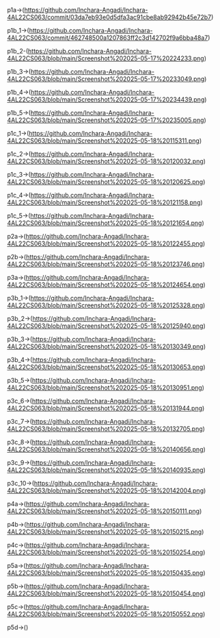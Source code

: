 p1a->(https://github.com/Inchara-Angadi/Inchara-4AL22CS063/commit/03da7eb93e0d5dfa3ac91cbe8ab92942b45e72b7)

p1b_1->(https://github.com/Inchara-Angadi/Inchara-4AL22CS063/commit/462748500a1207863ff2c3d142702f9a6bba48a7)

p1b_2-(https://github.com/Inchara-Angadi/Inchara-4AL22CS063/blob/main/Screenshot%202025-05-17%20224233.png)

p1b_3->(https://github.com/Inchara-Angadi/Inchara-4AL22CS063/blob/main/Screenshot%202025-05-17%20233049.png)

p1b_4->(https://github.com/Inchara-Angadi/Inchara-4AL22CS063/blob/main/Screenshot%202025-05-17%20234439.png)

p1b_5->(https://github.com/Inchara-Angadi/Inchara-4AL22CS063/blob/main/Screenshot%202025-05-17%20235005.png)

p1c_1->(https://github.com/Inchara-Angadi/Inchara-4AL22CS063/blob/main/Screenshot%202025-05-18%20115311.png)

p1c_2->(https://github.com/Inchara-Angadi/Inchara-4AL22CS063/blob/main/Screenshot%202025-05-18%20120032.png)

p1c_3->(https://github.com/Inchara-Angadi/Inchara-4AL22CS063/blob/main/Screenshot%202025-05-18%20120625.png)

p1c_4->(https://github.com/Inchara-Angadi/Inchara-4AL22CS063/blob/main/Screenshot%202025-05-18%20121158.png)

p1c_5->(https://github.com/Inchara-Angadi/Inchara-4AL22CS063/blob/main/Screenshot%202025-05-18%20121654.png)

p2a->(https://github.com/Inchara-Angadi/Inchara-4AL22CS063/blob/main/Screenshot%202025-05-18%20122455.png)

p2b->(https://github.com/Inchara-Angadi/Inchara-4AL22CS063/blob/main/Screenshot%202025-05-18%20123746.png)

p3a->(https://github.com/Inchara-Angadi/Inchara-4AL22CS063/blob/main/Screenshot%202025-05-18%20124654.png)

p3b_1->(https://github.com/Inchara-Angadi/Inchara-4AL22CS063/blob/main/Screenshot%202025-05-18%20125328.png)

p3b_2->(https://github.com/Inchara-Angadi/Inchara-4AL22CS063/blob/main/Screenshot%202025-05-18%20125940.png)

p3b_3->(https://github.com/Inchara-Angadi/Inchara-4AL22CS063/blob/main/Screenshot%202025-05-18%20130349.png)

p3b_4->(https://github.com/Inchara-Angadi/Inchara-4AL22CS063/blob/main/Screenshot%202025-05-18%20130653.png)

p3b_5->(https://github.com/Inchara-Angadi/Inchara-4AL22CS063/blob/main/Screenshot%202025-05-18%20130951.png)

p3c_6->(https://github.com/Inchara-Angadi/Inchara-4AL22CS063/blob/main/Screenshot%202025-05-18%20131944.png)

p3c_7->(https://github.com/Inchara-Angadi/Inchara-4AL22CS063/blob/main/Screenshot%202025-05-18%20132705.png)

p3c_8->(https://github.com/Inchara-Angadi/Inchara-4AL22CS063/blob/main/Screenshot%202025-05-18%20140656.png)

p3c_9->(https://github.com/Inchara-Angadi/Inchara-4AL22CS063/blob/main/Screenshot%202025-05-18%20140935.png)

p3c_10->(https://github.com/Inchara-Angadi/Inchara-4AL22CS063/blob/main/Screenshot%202025-05-18%20142004.png)

p4a->(https://github.com/Inchara-Angadi/Inchara-4AL22CS063/blob/main/Screenshot%202025-05-18%20150111.png)

p4b->(https://github.com/Inchara-Angadi/Inchara-4AL22CS063/blob/main/Screenshot%202025-05-18%20150215.png)

p4c->(https://github.com/Inchara-Angadi/Inchara-4AL22CS063/blob/main/Screenshot%202025-05-18%20150254.png)

p5a->(https://github.com/Inchara-Angadi/Inchara-4AL22CS063/blob/main/Screenshot%202025-05-18%20150435.png)

p5b->(https://github.com/Inchara-Angadi/Inchara-4AL22CS063/blob/main/Screenshot%202025-05-18%20150454.png)

p5c->(https://github.com/Inchara-Angadi/Inchara-4AL22CS063/blob/main/Screenshot%202025-05-18%20150552.png)

p5d->()
